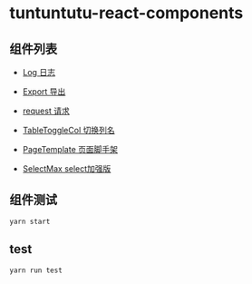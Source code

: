 # tuntuntutu-react-components

## 组件列表


- [ Log 日志](components/log/index.zh-CN.md)

- [ Export 导出](components/export/index.zh-CN.md)

- [ request 请求](components/request/index.zh-CN.md)

- [ TableToggleCol 切换列名](components/tableToggleCol/index.zh-CN.md)

- [ PageTemplate 页面脚手架 ](components/pageTemplate/index.zh-CN.md)

- [ SelectMax select加强版](components/select/index.zh-CN.md)


## 组件测试

```
yarn start
```

## test

```
yarn run test
```
